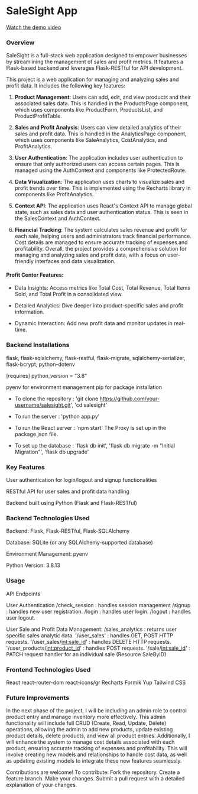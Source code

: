 # SaleSight App

[Watch the demo video](videos/Untitled-video.mp4)


### Overview

SaleSight is a full-stack web application designed to empower businesses by streamlining the management of sales and profit metrics. It features a Flask-based backend and leverages Flask-RESTful for API development.


This project is a web application for managing and analyzing sales and profit data. It includes the following key features:

1. **Product Management**: Users can add, edit, and view products and their associated sales data. This is handled in the ProductsPage component, which uses components like ProductForm, ProductsList, and ProductProfitTable.

2. **Sales and Profit Analysis**: Users can view detailed analytics of their sales and profit data. This is handled in the AnalyticsPage component, which uses components like SaleAnalytics, CostAnalytics, and ProfitAnalytics.

3. **User Authentication**: The application includes user authentication to ensure that only authorized users can access certain pages. This is managed using the AuthContext and components like ProtectedRoute.

4. **Data Visualization**: The application uses charts to visualize sales and profit trends over time. This is implemented using the Recharts library in components like ProfitAnalytics.

5. **Context API**: The application uses React's Context API to manage global state, such as sales data and user authentication status. This is seen in the SalesContext and AuthContext.

6. **Financial Tracking**: The system calculates sales revenue and profit for each sale, helping users and administrators track financial performance.
Cost details are managed to ensure accurate tracking of expenses and profitability.
Overall, the project provides a comprehensive solution for managing and analyzing sales and profit data, with a focus on user-friendly interfaces and data visualization.

#### Profit Center Features:

* Data Insights: Access metrics like Total Cost, Total Revenue, Total Items Sold, and Total Profit in a consolidated view.

* Detailed Analytics: Dive deeper into product-specific sales and profit information.

* Dynamic Interaction: Add new profit data and monitor updates in real-time.


### Backend Installations

flask, flask-sqlalchemy, flask-restful, flask-migrate, sqlalchemy-serializer, flask-bcrypt, python-dotenv 

[requires]
python_version = "3.8"

pyenv for environment management
pip for package installation

* To clone the repository : 'git clone https://github.com/your-username/salesight.git', 'cd salesight'

* To run the server : 'python app.py'
* To run the React server : 'npm start'
The Proxy is set up in the package.json file.

* To set up the database : 'flask db init', 'flask db migrate -m "Initial Migration"', 'flask db upgrade'


### Key Features

User authentication for login/logout and signup functionalities

RESTful API for user sales and profit data handling

Backend built using Python (Flask and Flask-RESTful)


### Backend Technologies Used

Backend: Flask, Flask-RESTful, Flask-SQLAlchemy

Database: SQLite (or any SQLAlchemy-supported database)

Environment Management: pyenv

Python Version: 3.8.13


### Usage

API Endpoints

User Authentication
/check_session : handles session management
/signup : handles new user registration.
/login : handles user login.
/logout : handles user logout.

User Sale and Profit Data Management:
/sales_analytics : returns user specific sales analytic data.
'/user_sales' : handles GET, POST HTTP requests.
'/user_sales/<int:sale_id>' : handles DELETE HTTP requests.
'/user_products/<int:product_id>' : handles POST requests.
'/sale/<int:sale_id>' : PATCH request handler for an individual sale (Resource SaleByID)

### Frontend Technologies Used

React
react-router-dom
react-icons/gr
Recharts
Formik
Yup
Tailwind CSS

### Future Improvements

In the next phase of the project, I will be including an admin role to control product entry and manage inventory more effectively. This admin functionality will include full CRUD (Create, Read, Update, Delete) operations, allowing the admin to add new products, update existing product details, delete products, and view all product entries. Additionally, I will enhance the system to manage cost details associated with each product, ensuring accurate tracking of expenses and profitability. This will involve creating new models and relationships to handle cost data, as well as updating existing models to integrate these new features seamlessly.


Contributions are welcome! To contribute:
Fork the repository.
Create a feature branch.
Make your changes.
Submit a pull request with a detailed explanation of your changes.